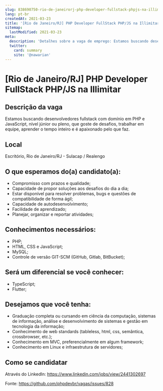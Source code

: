 ```yaml
---
slug: 838690750-rio-de-janeirorj-php-developer-fullstack-phpjs-na-illimitar
lang: pt-br
createdAt: 2021-03-23
title: '[Rio de Janeiro/RJ] PHP Developer FullStack PHP/JS na Illimitar - Vaga de Emprego'
sitemap:
  lastModified: 2021-03-23
meta:
  description: 'Detalhes sobre a vaga de emprego: Estamos buscando desenvolvedores fullstack com domínio em PHP e JavaScript, nível júnior ou pleno, que goste de desafios, trabalhar em equipe, aprender o tempo inteiro e é apaixonado pelo que faz.'
  twitter:
    card: summary
    site: '@nawarian'
---
```


# [Rio de Janeiro/RJ] PHP Developer FullStack PHP/JS na Illimitar

<!--
==================================================
POR FAVOR, SÓ POSTE SE A VAGA FOR PARA DESENVOLVEDOR(A) PHP!

Não faça distinção de gênero no titulo da vaga.

Use: "PHP Developer" ao invés de "Desenvolvedor PHP" \o/

Exemplo: `[São Paulo/SP] PHP Developer na Nome da Empresa`

Evite fugir do padrão, isso só dá trabalho aos administradores,
pois os títulos são padronizados.
==================================================
-->

## Descrição da vaga

Estamos buscando desenvolvedores fullstack com domínio em PHP e JavaScript, nível júnior ou pleno, que goste de desafios, trabalhar em equipe, aprender o tempo inteiro e é apaixonado pelo que faz.

## Local

Escritório, Rio de Janeiro/RJ - Sulacap / Realengo

## O que esperamos do(a) candidato(a):

- Compromisso com prazos e qualidade; 
- Capacidade de propor soluções aos desafios do dia a dia; 
- Estar disponível para resolver problemas, bugs e questões de compatibilidade de forma ágil; 
- Capacidade de autodesenvolvimento; 
- Facilidade de aprendizado; 
- Planejar, organizar e reportar atividades;

## Conhecimentos necessários:

- PHP;
- HTML, CSS e JavaScript;
- MySQL;
- Controle de versão GIT-SCM (GitHub, Gitlab, BitBucket);

## Será um diferencial se você conhecer:

- TypeScript;
- Flutter;

## Desejamos que você tenha:

- Graduação completa ou cursando em ciência da computação, sistemas de informação, análise e desenvolvimento de sistemas e gestão em tecnologia da informação;
- Conhecimento de web standards (tableless, html, css, semântica, crossbrowser, etc.);
- Conhecimento em MVC, preferencialmente em algum framework;
- Conhecimento em Linux e infraestrutura de servidores;

## Como se candidatar

Através do LinkedIn: https://www.linkedin.com/jobs/view/2441302697

Fonte: https://github.com/phpdevbr/vagas/issues/828